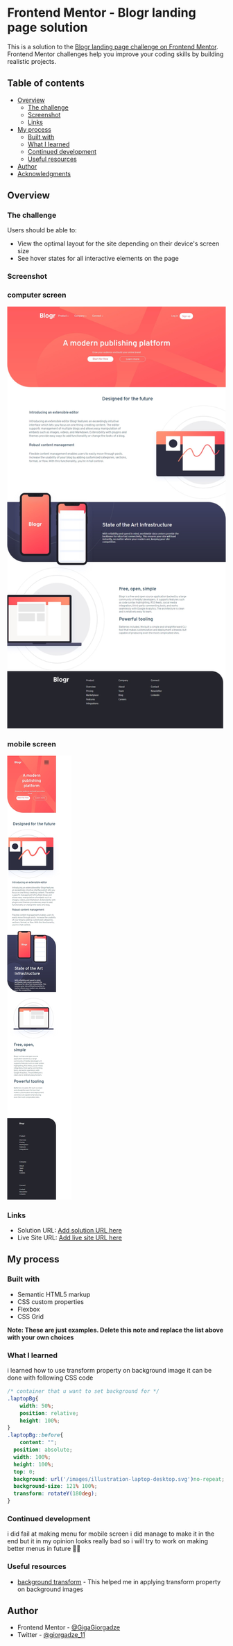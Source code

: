 # Frontend Mentor - Blogr landing page solution

This is a solution to the [Blogr landing page challenge on Frontend Mentor](https://www.frontendmentor.io/challenges/blogr-landing-page-EX2RLAApP). Frontend Mentor challenges help you improve your coding skills by building realistic projects. 

## Table of contents

- [Overview](#overview)
  - [The challenge](#the-challenge)
  - [Screenshot](#screenshot)
  - [Links](#links)
- [My process](#my-process)
  - [Built with](#built-with)
  - [What I learned](#what-i-learned)
  - [Continued development](#continued-development)
  - [Useful resources](#useful-resources)
- [Author](#author)
- [Acknowledgments](#acknowledgments)


## Overview

### The challenge

Users should be able to:

- View the optimal layout for the site depending on their device's screen size
- See hover states for all interactive elements on the page

### Screenshot
### computer screen
![](./images/ss.jpeg)
### mobile screen
![](./images/Mss.jpeg)


### Links

- Solution URL: [Add solution URL here](https://your-solution-url.com)
- Live Site URL: [Add live site URL here](https://your-live-site-url.com)

## My process

### Built with

- Semantic HTML5 markup
- CSS custom properties
- Flexbox
- CSS Grid

**Note: These are just examples. Delete this note and replace the list above with your own choices**

### What I learned

i learned how to use transform property on background image it can be done with following CSS code

```css
/* container that u want to set background for */
.laptopBg{
    width: 50%;
    position: relative;
    height: 100%;
}
.laptopBg::before{
    content: "";
  position: absolute;
  width: 100%;
  height: 100%;
  top: 0;
  background: url('/images/illustration-laptop-desktop.svg')no-repeat;
  background-size: 121% 100%;
  transform: rotateY(180deg);
}
```

### Continued development

  i did fail at making menu for mobile screen i did manage to make it in the end but it in my opinion looks really bad so i will try to work on making better menus in future 😤😤

### Useful resources

- [background transform](https://www.sitepoint.com/css3-transform-background-image/) - This helped me in applying transform property on background images


## Author

- Frontend Mentor - [@GigaGiorgadze](https://www.frontendmentor.io/profile/GigaGiorgadze)
- Twitter - [@giorgadze_11](https://www.twitter.com/giorgadze_11)



